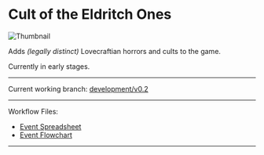 # Cult of the Eldritch Ones

![Thumbnail](https://i.imgur.com/qGvzwrY.gif "Thumbnail Image")

Adds *(legally distinct)* Lovecraftian horrors and cults to the game.

Currently in early stages.

---

Current working branch: [development/v0.2][current branch link]

---
Workflow Files:

- [Event Spreadsheet](https://docs.google.com/spreadsheets/d/14OTJsG3TJzieMGkmk239vHge4_l9vOlhCEsT3RU7-zQ/edit?usp=sharing)
- [Event Flowchart](https://drive.google.com/open?id=123pumtbnLU-ggdepmPl9-BCXkNHbTg3B)

---
[current branch link]: https://github.com/Araxiel/CK2-Cult-of-the-Eldritch-Ones/tree/development/v0.2